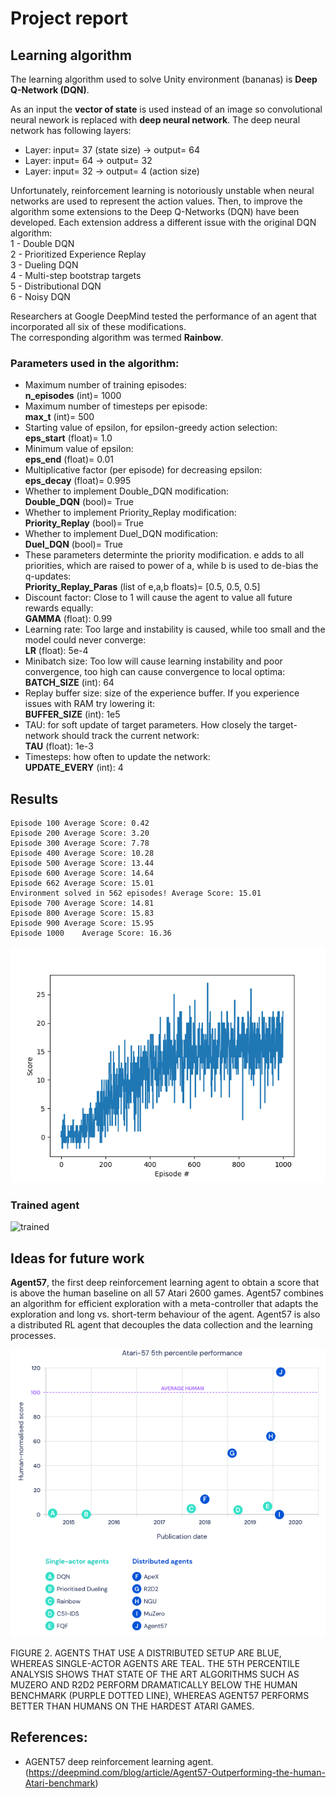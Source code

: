 # Project report

## Learning algorithm

The learning algorithm used to solve Unity environment (bananas) is **Deep Q-Network (DQN)**.     
     
As an input the **vector of state** is used instead of an image so convolutional neural nework is replaced with **deep neural network**. 
The deep neural network has following layers:    
- Layer: input= 37 (state size) -> output= 64    
- Layer: input= 64 -> output= 32    
- Layer: input= 32 -> output= 4 (action size)    
     
Unfortunately, reinforcement learning is notoriously unstable when neural networks are used to represent the action values. 
Then, to improve the algorithm some extensions to the Deep Q-Networks (DQN) have been developed. Each extension address a different issue with the original DQN algorithm:    
  1 - Double DQN    
  2 - Prioritized Experience Replay    
  3 - Dueling DQN    
  4 - Multi-step bootstrap targets    
  5 - Distributional DQN    
  6 - Noisy DQN    
    
Researchers at Google DeepMind tested the performance of an agent that incorporated all six of these modifications.     
The corresponding algorithm was termed **Rainbow**.    

### Parameters used in the algorithm:
   
- Maximum number of training episodes:    
**n_episodes** (int)= 1000    
- Maximum number of timesteps per episode:    
**max_t** (int)= 500   
- Starting value of epsilon, for epsilon-greedy action selection:    
**eps_start** (float)= 1.0    
- Minimum value of epsilon:    
**eps_end** (float)= 0.01    
- Multiplicative factor (per episode) for decreasing epsilon:    
**eps_decay** (float)= 0.995    
- Whether to implement Double_DQN modification:    
  **Double_DQN** (bool)= True    
- Whether to implement Priority_Replay modification:    
  **Priority_Replay** (bool)= True    
- Whether to implement Duel_DQN modification:    
  **Duel_DQN** (bool)= True    
- These parameters determinte the priority modification. e adds to all priorities, which are raised to power of a, while b is used to de-bias the q-updates:    
  **Priority_Replay_Paras** (list of e,a,b floats)= [0.5, 0.5, 0.5]    
- Discount factor: Close to 1 will cause the agent to value all future rewards equally:    
  **GAMMA** (float): 0.99      
- Learning rate: Too large and instability is caused, while too small and the model could never converge:    
  **LR** (float): 5e-4    
- Minibatch size: Too low will cause learning instability and poor convergence, too high can cause convergence to local optima:     
  **BATCH_SIZE** (int): 64     
- Replay buffer size: size of the experience buffer. If you experience issues with RAM try lowering it:    
  **BUFFER_SIZE** (int): 1e5      
- TAU: for soft update of target parameters. How closely the target-network should track the current network:     
  **TAU** (float): 1e-3     
- Timesteps: how often to update the network:     
  **UPDATE_EVERY** (int): 4      
    
## Results

```
Episode 100	Average Score: 0.42
Episode 200	Average Score: 3.20
Episode 300	Average Score: 7.78
Episode 400	Average Score: 10.28
Episode 500	Average Score: 13.44
Episode 600	Average Score: 14.64
Episode 662	Average Score: 15.01
Environment solved in 562 episodes!	Average Score: 15.01
Episode 700	Average Score: 14.81
Episode 800	Average Score: 15.83
Episode 900	Average Score: 15.95
Episode 1000	Average Score: 16.36
```
![results](Media/scores.png)    
    
### Trained agent

![trained](Media/UnityEnvTrained.gif)

## Ideas for future work

**Agent57**, the first deep reinforcement learning agent to obtain a score that is above the  human baseline on all 57 Atari 2600 games.
Agent57 combines an algorithm for efficient exploration with a meta-controller that adapts the exploration and long vs. short-term behaviour of the agent.
Agent57 is also a distributed RL agent that decouples the data collection and the learning processes.

![Agent57](Media/Agent57.png)

FIGURE 2. AGENTS THAT USE A DISTRIBUTED SETUP ARE BLUE, WHEREAS SINGLE-ACTOR AGENTS ARE TEAL. THE 5TH PERCENTILE ANALYSIS SHOWS THAT STATE OF THE ART ALGORITHMS SUCH AS MUZERO AND R2D2 PERFORM DRAMATICALLY BELOW THE HUMAN BENCHMARK (PURPLE DOTTED LINE), WHEREAS AGENT57 PERFORMS BETTER THAN HUMANS ON THE HARDEST ATARI GAMES.

## References:
+ AGENT57 deep reinforcement learning agent. (https://deepmind.com/blog/article/Agent57-Outperforming-the-human-Atari-benchmark)


